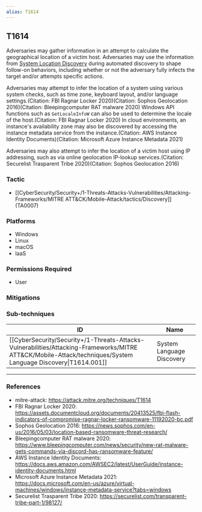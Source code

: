 ```yaml
---
alias: T1614
---
```


## T1614


Adversaries may gather information in an attempt to calculate the geographical location of a victim host. Adversaries may use the information from [System Location Discovery](https://attack.mitre.org/techniques/T1614) during automated discovery to shape follow-on behaviors, including whether or not the adversary fully infects the target and/or attempts specific actions.

Adversaries may attempt to infer the location of a system using various system checks, such as time zone, keyboard layout, and/or language settings.(Citation: FBI Ragnar Locker 2020)(Citation: Sophos Geolocation 2016)(Citation: Bleepingcomputer RAT malware 2020) Windows API functions such as <code>GetLocaleInfoW</code> can also be used to determine the locale of the host.(Citation: FBI Ragnar Locker 2020) In cloud environments, an instance's availability zone may also be discovered by accessing the instance metadata service from the instance.(Citation: AWS Instance Identity Documents)(Citation: Microsoft Azure Instance Metadata 2021)

Adversaries may also attempt to infer the location of a victim host using IP addressing, such as via online geolocation IP-lookup services.(Citation: Securelist Trasparent Tribe 2020)(Citation: Sophos Geolocation 2016)


### Tactic
- [[CyberSecurity/Security+/1-Threats-Attacks-Vulnerabilities/Attacking-Frameworks/MITRE ATT&CK/Mobile-Attack/tactics/Discovery]] (TA0007)

### Platforms
- Windows
- Linux
- macOS
- IaaS

### Permissions Required
- User

### Mitigations

### Sub-techniques

| ID | Name |
| --- | --- |
| [[CyberSecurity/Security+/1-Threats-Attacks-Vulnerabilities/Attacking-Frameworks/MITRE ATT&CK/Mobile-Attack/techniques/System Language Discovery\|T1614.001]] | System Language Discovery |


---
### References

- mitre-attack: https://attack.mitre.org/techniques/T1614
- FBI Ragnar Locker 2020: https://assets.documentcloud.org/documents/20413525/fbi-flash-indicators-of-compromise-ragnar-locker-ransomware-11192020-bc.pdf
- Sophos Geolocation 2016: https://news.sophos.com/en-us/2016/05/03/location-based-ransomware-threat-research/
- Bleepingcomputer RAT malware 2020: https://www.bleepingcomputer.com/news/security/new-rat-malware-gets-commands-via-discord-has-ransomware-feature/
- AWS Instance Identity Documents: https://docs.aws.amazon.com/AWSEC2/latest/UserGuide/instance-identity-documents.html
- Microsoft Azure Instance Metadata 2021: https://docs.microsoft.com/en-us/azure/virtual-machines/windows/instance-metadata-service?tabs=windows
- Securelist Trasparent Tribe 2020: https://securelist.com/transparent-tribe-part-1/98127/
